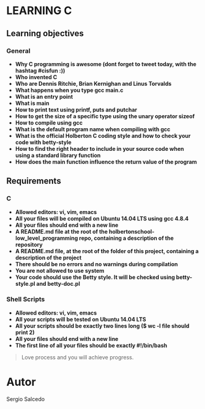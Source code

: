 # LEARNING C

## Learning objectives
### General
- **Why C programming is awesome (dont forget to tweet today, with the hashtag #cisfun :))**
- **Who invented C**
- **Who are Dennis Ritchie, Brian Kernighan and Linus Torvalds**
- **What happens when you type gcc main.c**
- **What is an entry point**
- **What is main**
- **How to print text using printf, puts and putchar**
- **How to get the size of a specific type using the unary operator sizeof**
- **How to compile using gcc**
- **What is the default program name when compiling with gcc**
- **What is the official Holberton C coding style and how to check your code with betty-style**
- **How to find the right header to include in your source code when using a standard library function**
- **How does the main function influence the return value of the program**

## Requirements
### C
- **Allowed editors: vi, vim, emacs**
- **All your files will be compiled on Ubuntu 14.04 LTS using gcc 4.8.4**
- **All your files should end with a new line**
- **A README.md file at the root of the holbertonschool-low_level_programming repo, containing a description of the repository**
- **A README.md file, at the root of the folder of this project, containing a description of the project**
- **There should be no errors and no warnings during compilation**
- **You are not allowed to use system**
- **Your code should use the Betty style. It will be checked using betty-style.pl and betty-doc.pl**
### Shell Scripts
- **Allowed editors: vi, vim, emacs**
- **All your scripts will be tested on Ubuntu 14.04 LTS**
- **All your scripts should be exactly two lines long ($ wc -l file should print 2)**
- **All your files should end with a new line**
- **The first line of all your files should be exactly #!/bin/bash**

> Love process and you will achieve progress.

Autor
=========

Sergio Salcedo
